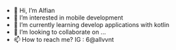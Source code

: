 - 👋 Hi, I’m Alfian 
- 👀 I’m interested in mobile development
- 🌱 I’m currently learning develop applications with kotlin
- 💞️ I’m looking to collaborate on ...
- 📫 How to reach me? IG : 6@allvvnt 

<!---
ALLVVNT-AL/ALLVVNT-AL is a ✨ special ✨ repository because its `README.md` (this file) appears on your GitHub profile.
You can click the Preview link to take a look at your changes.
--->
